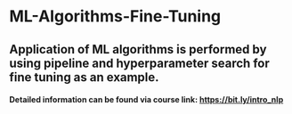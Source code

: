 # ML-Algorithms-Fine-Tuning
## Application of ML algorithms is performed by using pipeline and hyperparameter search for fine tuning as an example.
#### Detailed information can be found via course link: https://bit.ly/intro_nlp
